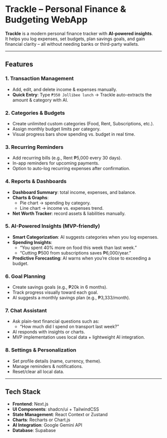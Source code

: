 # Trackle – Personal Finance & Budgeting WebApp  

**Trackle** is a modern personal finance tracker with **AI-powered insights**.  
It helps you log expenses, set budgets, plan savings goals, and gain financial clarity – all without needing banks or third-party wallets.  

---

## Features  

### 1. Transaction Management  
- Add, edit, and delete income & expenses manually.  
- **Quick Entry**: Type `₱350 Jollibee lunch` → Trackle auto-extracts the amount & category with AI.  

### 2. Categories & Budgets  
- Create unlimited custom categories (Food, Rent, Subscriptions, etc.).  
- Assign monthly budget limits per category.  
- Visual progress bars show spending vs. budget in real time.  

### 3. Recurring Reminders  
- Add recurring bills (e.g., Rent ₱5,000 every 30 days).  
- In-app reminders for upcoming payments.  
- Option to auto-log recurring expenses after confirmation.  

### 4. Reports & Dashboards  
- **Dashboard Summary**: total income, expenses, and balance.  
- **Charts & Graphs**:  
  - Pie chart → spending by category.  
  - Line chart → income vs. expenses trend.  
- **Net Worth Tracker**: record assets & liabilities manually.  

### 5. AI-Powered Insights (MVP-friendly)  
- **Smart Categorization**: AI suggests categories when you log expenses.  
- **Spending Insights**:  
  - “You spent 40% more on food this week than last week.”  
  - “Cutting ₱500 from subscriptions saves ₱6,000/year.”  
- **Predictive Forecasting**: AI warns when you’re close to exceeding a budget.  

### 6. Goal Planning  
- Create savings goals (e.g., ₱20k in 6 months).  
- Track progress visually toward each goal.  
- AI suggests a monthly savings plan (e.g., ₱3,333/month).  

### 7. Chat Assistant  
- Ask plain-text financial questions such as:  
  - “How much did I spend on transport last week?”  
- AI responds with insights or charts.  
- MVP implementation uses local data + lightweight AI integration.  

### 8. Settings & Personalization  
- Set profile details (name, currency, theme).  
- Manage reminders & notifications.  
- Reset/clear all local data.  

---

## Tech Stack  

- **Frontend**: Next.js  
- **UI Components**: shadcn/ui + TailwindCSS  
- **State Management**: React Context or Zustand  
- **Charts**: Recharts or Chart.js  
- **AI Integration**: Google Gemini API
- **Database**: Supabase  

